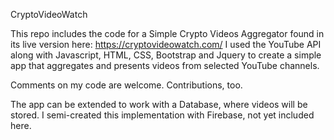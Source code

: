 CryptoVideoWatch

This repo includes the code for a Simple Crypto Videos Aggregator found in its live version here: https://cryptovideowatch.com/
I used the YouTube API along with Javascript, HTML, CSS, Bootstrap and Jquery to create a simple app that aggregates and presents videos from selected YouTube channels. 

Comments on my code are welcome. Contributions, too. 

The app can be extended to work with a Database, where videos will be stored. I semi-created this implementation with Firebase, not yet included here.
